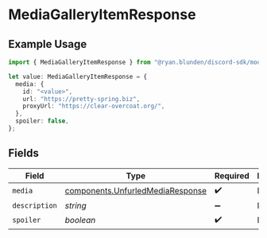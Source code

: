 # MediaGalleryItemResponse

## Example Usage

```typescript
import { MediaGalleryItemResponse } from "@ryan.blunden/discord-sdk/models/components";

let value: MediaGalleryItemResponse = {
  media: {
    id: "<value>",
    url: "https://pretty-spring.biz",
    proxyUrl: "https://clear-overcoat.org/",
  },
  spoiler: false,
};
```

## Fields

| Field                                                                                | Type                                                                                 | Required                                                                             | Description                                                                          |
| ------------------------------------------------------------------------------------ | ------------------------------------------------------------------------------------ | ------------------------------------------------------------------------------------ | ------------------------------------------------------------------------------------ |
| `media`                                                                              | [components.UnfurledMediaResponse](../../models/components/unfurledmediaresponse.md) | :heavy_check_mark:                                                                   | N/A                                                                                  |
| `description`                                                                        | *string*                                                                             | :heavy_minus_sign:                                                                   | N/A                                                                                  |
| `spoiler`                                                                            | *boolean*                                                                            | :heavy_check_mark:                                                                   | N/A                                                                                  |